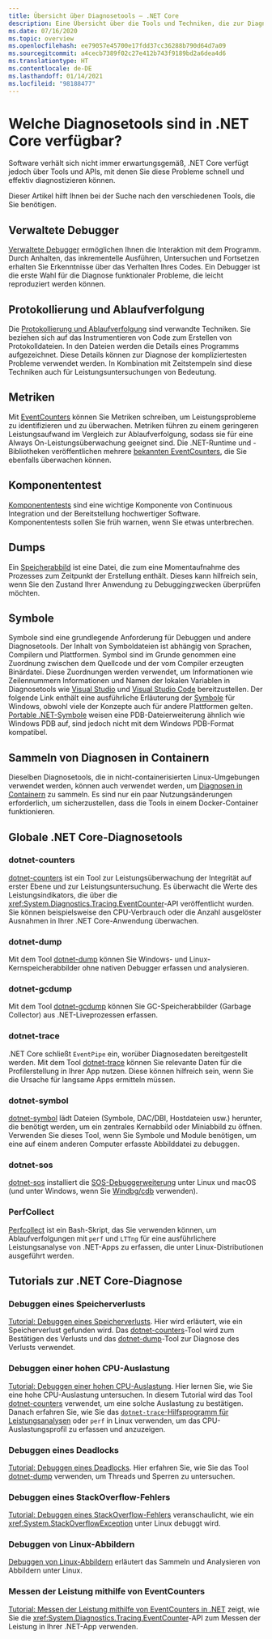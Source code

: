 ```yaml
---
title: Übersicht über Diagnosetools – .NET Core
description: Eine Übersicht über die Tools und Techniken, die zur Diagnose von .NET Core-Anwendungen zur Verfügung stehen.
ms.date: 07/16/2020
ms.topic: overview
ms.openlocfilehash: ee79057e45700e17fdd37cc36288b790d64d7a09
ms.sourcegitcommit: a4cecb7389f02c27e412b743f9189bd2a6dea4d6
ms.translationtype: HT
ms.contentlocale: de-DE
ms.lasthandoff: 01/14/2021
ms.locfileid: "98188477"
---
```

# <a name="what-diagnostic-tools-are-available-in-net-core"></a>Welche Diagnosetools sind in .NET Core verfügbar?

Software verhält sich nicht immer erwartungsgemäß, .NET Core verfügt jedoch über Tools und APIs, mit denen Sie diese Probleme schnell und effektiv diagnostizieren können.

Dieser Artikel hilft Ihnen bei der Suche nach den verschiedenen Tools, die Sie benötigen.

## <a name="managed-debuggers"></a>Verwaltete Debugger

[Verwaltete Debugger](managed-debuggers.md) ermöglichen Ihnen die Interaktion mit dem Programm. Durch Anhalten, das inkrementelle Ausführen, Untersuchen und Fortsetzen erhalten Sie Erkenntnisse über das Verhalten Ihres Codes. Ein Debugger ist die erste Wahl für die Diagnose funktionaler Probleme, die leicht reproduziert werden können.

## <a name="logging-and-tracing"></a>Protokollierung und Ablaufverfolgung

Die [Protokollierung und Ablaufverfolgung](logging-tracing.md) sind verwandte Techniken. Sie beziehen sich auf das Instrumentieren von Code zum Erstellen von Protokolldateien. In den Dateien werden die Details eines Programms aufgezeichnet. Diese Details können zur Diagnose der kompliziertesten Probleme verwendet werden. In Kombination mit Zeitstempeln sind diese Techniken auch für Leistungsuntersuchungen von Bedeutung.

## <a name="metrics"></a>Metriken

Mit [EventCounters](event-counters.md) können Sie Metriken schreiben, um Leistungsprobleme zu identifizieren und zu überwachen. Metriken führen zu einem geringeren Leistungsaufwand im Vergleich zur Ablaufverfolgung, sodass sie für eine Always On-Leistungsüberwachung geeignet sind. Die .NET-Runtime und -Bibliotheken veröffentlichen mehrere [bekannten EventCounters](available-counters.md), die Sie ebenfalls überwachen können.

## <a name="unit-testing"></a>Komponententest

[Komponententests](../testing/index.md) sind eine wichtige Komponente von Continuous Integration und der Bereitstellung hochwertiger Software. Komponententests sollen Sie früh warnen, wenn Sie etwas unterbrechen.

## <a name="dumps"></a>Dumps

Ein [Speicherabbild](./dumps.md) ist eine Datei, die zum eine Momentaufnahme des Prozesses zum Zeitpunkt der Erstellung enthält. Dieses kann hilfreich sein, wenn Sie den Zustand Ihrer Anwendung zu Debuggingzwecken überprüfen möchten.

## <a name="symbols"></a>Symbole

Symbole sind eine grundlegende Anforderung für Debuggen und andere Diagnosetools. Der Inhalt von Symboldateien ist abhängig von Sprachen, Compilern und Plattformen. Symbol sind im Grunde genommen eine Zuordnung zwischen dem Quellcode und der vom Compiler erzeugten Binärdatei. Diese Zuordnungen werden verwendet, um Informationen wie Zeilennummern Informationen und Namen der lokalen Variablen in Diagnosetools wie [Visual Studio](/visualstudio/debugger/what-is-debugging) und [Visual Studio Code](https://code.visualstudio.com/Docs/editor/debugging) bereitzustellen.  Der folgende Link enthält eine ausführliche Erläuterung der [Symbole](/windows/win32/dxtecharts/debugging-with-symbols) für Windows, obwohl viele der Konzepte auch für andere Plattformen gelten. [Portable .NET-Symbole](https://github.com/dotnet/core/blob/master/Documentation/diagnostics/portable_pdb.md) weisen eine PDB-Dateierweiterung ähnlich wie Windows PDB auf, sind jedoch nicht mit dem Windows PDB-Format kompatibel.

## <a name="collect-diagnostics-in-containers"></a>Sammeln von Diagnosen in Containern

Dieselben Diagnosetools, die in nicht-containerisierten Linux-Umgebungen verwendet werden, können auch verwendet werden, um [Diagnosen in Containern](diagnostics-in-containers.md) zu sammeln. Es sind nur ein paar Nutzungsänderungen erforderlich, um sicherzustellen, dass die Tools in einem Docker-Container funktionieren.

## <a name="net-core-diagnostic-global-tools"></a>Globale .NET Core-Diagnosetools

### <a name="dotnet-counters"></a>dotnet-counters

[dotnet-counters](dotnet-counters.md) ist ein Tool zur Leistungsüberwachung der Integrität auf erster Ebene und zur Leistungsuntersuchung. Es überwacht die Werte des Leistungsindikators, die über die <xref:System.Diagnostics.Tracing.EventCounter>-API veröffentlicht wurden. Sie können beispielsweise den CPU-Verbrauch oder die Anzahl ausgelöster Ausnahmen in Ihrer .NET Core-Anwendung überwachen.

### <a name="dotnet-dump"></a>dotnet-dump

Mit dem Tool [dotnet-dump](dotnet-dump.md) können Sie Windows- und Linux-Kernspeicherabbilder ohne nativen Debugger erfassen und analysieren.

### <a name="dotnet-gcdump"></a>dotnet-gcdump

Mit dem Tool [dotnet-gcdump](dotnet-gcdump.md) können Sie GC-Speicherabbilder (Garbage Collector) aus .NET-Liveprozessen erfassen.

### <a name="dotnet-trace"></a>dotnet-trace

.NET Core schließt `EventPipe` ein, worüber Diagnosedaten bereitgestellt werden. Mit dem Tool [dotnet-trace](dotnet-trace.md) können Sie relevante Daten für die Profilerstellung in Ihrer App nutzen. Diese können hilfreich sein, wenn Sie die Ursache für langsame Apps ermitteln müssen.

### <a name="dotnet-symbol"></a>dotnet-symbol

[dotnet-symbol](dotnet-symbol.md) lädt Dateien (Symbole, DAC/DBI, Hostdateien usw.) herunter, die benötigt werden, um ein zentrales Kernabbild oder Miniabbild zu öffnen. Verwenden Sie dieses Tool, wenn Sie Symbole und Module benötigen, um eine auf einem anderen Computer erfasste Abbilddatei zu debuggen.

### <a name="dotnet-sos"></a>dotnet-sos

[dotnet-sos](dotnet-sos.md) installiert die [SOS-Debuggerweiterung](sos-debugging-extension.md) unter Linux und macOS (und unter Windows, wenn Sie [Windbg/cdb](/windows-hardware/drivers/debugger/debugger-download-tools) verwenden).

### <a name="perfcollect"></a>PerfCollect

[Perfcollect](trace-perfcollect-lttng.md) ist ein Bash-Skript, das Sie verwenden können, um Ablaufverfolgungen mit `perf` und `LTTng` für eine ausführlichere Leistungsanalyse von .NET-Apps zu erfassen, die unter Linux-Distributionen ausgeführt werden.

## <a name="net-core-diagnostics-tutorials"></a>Tutorials zur .NET Core-Diagnose

### <a name="debug-a-memory-leak"></a>Debuggen eines Speicherverlusts

[Tutorial: Debuggen eines Speicherverlusts](debug-memory-leak.md). Hier wird erläutert, wie ein Speicherverlust gefunden wird. Das [dotnet-counters](dotnet-counters.md)-Tool wird zum Bestätigen des Verlusts und das [dotnet-dump](dotnet-dump.md)-Tool zur Diagnose des Verlusts verwendet.

### <a name="debug-high-cpu-usage"></a>Debuggen einer hohen CPU-Auslastung

[Tutorial: Debuggen einer hohen CPU-Auslastung](debug-highcpu.md). Hier lernen Sie, wie Sie eine hohe CPU-Auslastung untersuchen. In diesem Tutorial wird das Tool [dotnet-counters](dotnet-counters.md) verwendet, um eine solche Auslastung zu bestätigen. Danach erfahren Sie, wie Sie das [`dotnet-trace`-Hilfsprogramm für Leistungsanalysen](dotnet-trace.md) oder `perf` in Linux verwenden, um das CPU-Auslastungsprofil zu erfassen und anzuzeigen.

### <a name="debug-deadlock"></a>Debuggen eines Deadlocks

[Tutorial: Debuggen eines Deadlocks](debug-deadlock.md). Hier erfahren Sie, wie Sie das Tool [dotnet-dump](dotnet-dump.md) verwenden, um Threads und Sperren zu untersuchen.

### <a name="debug-a-stackoverflow"></a>Debuggen eines StackOverflow-Fehlers

[Tutorial: Debuggen eines StackOverflow-Fehlers](debug-stackoverflow.md) veranschaulicht, wie ein <xref:System.StackOverflowException> unter Linux debuggt wird.

### <a name="debug-linux-dumps"></a>Debuggen von Linux-Abbildern

[Debuggen von Linux-Abbildern](debug-linux-dumps.md) erläutert das Sammeln und Analysieren von Abbildern unter Linux.

### <a name="measure-performance-using-eventcounters"></a>Messen der Leistung mithilfe von EventCounters

[Tutorial: Messen der Leistung mithilfe von EventCounters in .NET](event-counter-perf.md) zeigt, wie Sie die <xref:System.Diagnostics.Tracing.EventCounter>-API zum Messen der Leistung in Ihrer .NET-App verwenden.
